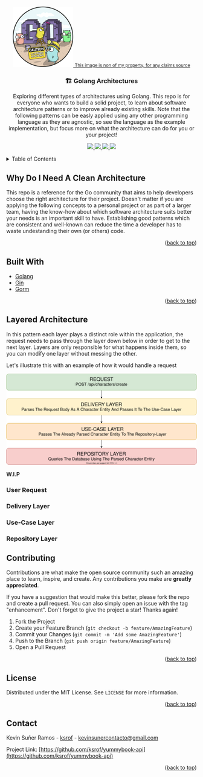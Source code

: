 <div id="top"></div>

<!-- PROJECT LOGO -->
<br />
<div align="center">
  <a href="https://github.com/ksrof/golang-architectures">
    <img src="docs/images/gopherworking.png" alt="Gopher working logo" width="160" height="160">
    <small>This image is non of my property, for any claims <a href="https://www.jing.fm/iclipt/xbJJoi/" alt="source">source</a></small>
  </a>

<h3 align="center">🏗️ Golang Architectures</h3>

  <p align="center">
    Exploring different types of architectures using Golang. This repo is for everyone who wants to build a solid project, to learn about software architecture patterns or to improve already existing skills. Note that the following patterns can be easly applied using any other programming language as they are agnostic, so see the language as the example implementation, but focus more on what the architecture can do for you or your project!
  </p>

  <div>
    <p align="center">
      <a href="https://github.com/ksrof/golang-architectures">
        <img src="https://img.shields.io/badge/Made%20with-Go-1f425f.svg"/>
      </a>
      <a href="https://github.com/ksrof/golang-architectures">
        <img src="https://img.shields.io/github/go-mod/go-version/ksrof/golang-architectures?filename=layered-gin%2Fgo.mod"/>
      </a>
      <a href="https://github.com/ksrof/golang-architectures/LICENSE">
        <img src="https://img.shields.io/badge/license-MIT-blue.svg"/>
      </a>
      <a href="https://github.com/ksrof/golang-architectures">
        <img src="https://badgen.net/badge/Open%20Source%20%3F/Yes%21/blue?icon=github"/>
      </a>
    </p>
  </div>
</div>

<!-- TABLE OF CONTENTS -->
<details>
  <summary>Table of Contents</summary>
  <ol>
    <li>
      <a href="#why-do-i-need-a-clean-architecture">Why Do I Need A Clean Architecture?</a>
      <a href="#built-with">Built With</a>
      <a href="#layered-architecture">Layered Architecture</a>
      <a href="#contributing">Contributing</a>
      <a href="#license">License</a>
      <a href="#contact">Contact</a>
    </li>
  </ol>
</details>

<!-- ABOUT THE PROJECT -->

## Why Do I Need A Clean Architecture

This repo is a reference for the Go community that aims to help developers choose the right architecture for their project. Doesn't matter if you are applying the following concepts to a personal project or as part of a larger team, having the know-how about which software architecture suits better your needs is an important skill to have. Establishing good patterns which are consistent and well-known can reduce the time a developer has to waste undestanding their own (or others) code.

<p align="right">(<a href="#top">back to top</a>)</p>

## Built With

- [Golang](https://golang.org)
- [Gin](https://github.com/gin/gin-gonic)
- [Gorm](https://gorm.io)

<p align="right">(<a href="#top">back to top</a>)</p>

<!-- ARCHITECTURES -->

## Layered Architecture

In this pattern each layer plays a distinct role within the application, the request needs to pass through the layer down below in order to get to the next layer. Layers are only responsible for what happens inside them, so you can modify one layer without messing the other.

Let's illustrate this with an example of how it would handle a request

![Layered Architecture](docs/images/layered-architecture.svg)

**W.I.P**

### User Request

### Delivery Layer

### Use-Case Layer

### Repository Layer

<!-- CONTRIBUTING -->

## Contributing

Contributions are what make the open source community such an amazing place to learn, inspire, and create. Any contributions you make are **greatly appreciated**.

If you have a suggestion that would make this better, please fork the repo and create a pull request. You can also simply open an issue with the tag "enhancement".
Don't forget to give the project a star! Thanks again!

1. Fork the Project
2. Create your Feature Branch (`git checkout -b feature/AmazingFeature`)
3. Commit your Changes (`git commit -m 'Add some AmazingFeature'`)
4. Push to the Branch (`git push origin feature/AmazingFeature`)
5. Open a Pull Request

<p align="right">(<a href="#top">back to top</a>)</p>

<!-- LICENSE -->

## License

Distributed under the MIT License. See `LICENSE` for more information.

<p align="right">(<a href="#top">back to top</a>)</p>

<!-- CONTACT -->

## Contact

Kevin Suñer Ramos - [ksrof](https://github.com/ksrof) - kevinsunercontacto@gmail.com

Project Link: [https://github.com/ksrof/yummybook-api](https://github.com/ksrof/yummybook-api)

<p align="right">(<a href="#top">back to top</a>)</p>
